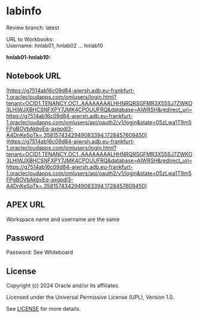 # labinfo

Review branch: latest

URL to Workbooks:   
Username: hnlab01, hnlab02 ... hnlab10  
  
**hnlab01-hnlab10:**  
## Notebook URL  
    
[https://g7514ab16c09d84-aiwrsh.adb.eu-frankfurt-1.oraclecloudapps.com/omlusers/login.html?tenant=OCID1.TENANCY.OC1..AAAAAAAALHHNRQRSGFMR3X55SJ7ZWKO3LHIWJXBHCSNFXPY7JMK4CPOUUFRQ&database=AIWRSH&redirect_uri=https://g7514ab16c09d84-aiwrsh.adb.eu-frankfurt-1.oraclecloudapps.com/omlusers/api/oauth2/v1/login&state=05zLwa1T9m5FPgBOVbAkbvEq-axgpdl3-A4DnKeSoTk=.3581574342949083394.1728457609450](https://g7514ab16c09d84-aiwrsh.adb.eu-frankfurt-1.oraclecloudapps.com/omlusers/login.html?tenant=OCID1.TENANCY.OC1..AAAAAAAALHHNRQRSGFMR3X55SJ7ZWKO3LHIWJXBHCSNFXPY7JMK4CPOUUFRQ&database=AIWRSH&redirect_uri=https://g7514ab16c09d84-aiwrsh.adb.eu-frankfurt-1.oraclecloudapps.com/omlusers/api/oauth2/v1/login&state=05zLwa1T9m5FPgBOVbAkbvEq-axgpdl3-A4DnKeSoTk=.3581574342949083394.1728457609450) 
  
## APEX URL  
Workspace name and username are the same  
[]()  

## Password
Password: See Whiteboard

## License

Copyright (c) 2024 Oracle and/or its affiliates.

Licensed under the Universal Permissive License (UPL), Version 1.0.

See [LICENSE](https://github.com/oracle-devrel/technology-engineering/blob/main/LICENSE) for more details.
